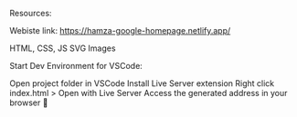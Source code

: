 Resources:

Webiste link: https://hamza-google-homepage.netlify.app/



HTML, CSS, JS
SVG Images



Start Dev Environment for VSCode:

Open project folder in VSCode
Install Live Server extension
Right click index.html > Open with Live Server
Access the generated address in your browser 🚀

